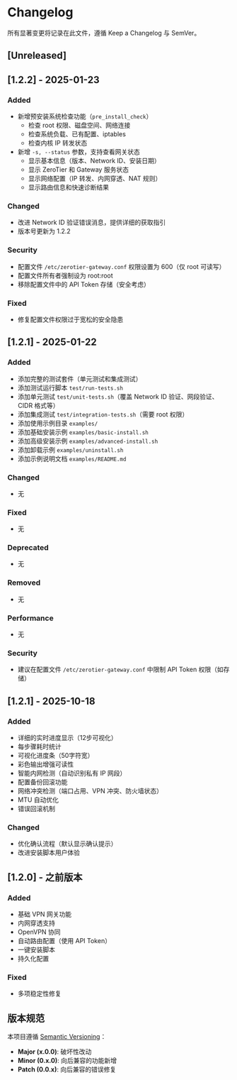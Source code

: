 # Changelog

所有显著变更将记录在此文件，遵循 Keep a Changelog 与 SemVer。

## [Unreleased]

## [1.2.2] - 2025-01-23

### Added
- 新增预安装系统检查功能（`pre_install_check`）
  - 检查 root 权限、磁盘空间、网络连接
  - 检查系统负载、已有配置、iptables
  - 检查内核 IP 转发状态
- 新增 `-s, --status` 参数，支持查看网关状态
  - 显示基本信息（版本、Network ID、安装日期）
  - 显示 ZeroTier 和 Gateway 服务状态
  - 显示网络配置（IP 转发、内网穿透、NAT 规则）
  - 显示路由信息和快速诊断结果

### Changed
- 改进 Network ID 验证错误消息，提供详细的获取指引
- 版本号更新为 1.2.2

### Security
- 配置文件 `/etc/zerotier-gateway.conf` 权限设置为 600（仅 root 可读写）
- 配置文件所有者强制设为 root:root
- 移除配置文件中的 API Token 存储（安全考虑）

### Fixed
- 修复配置文件权限过于宽松的安全隐患

## [1.2.1] - 2025-01-22

### Added
- 添加完整的测试套件（单元测试和集成测试）
- 添加测试运行脚本 `test/run-tests.sh`
- 添加单元测试 `test/unit-tests.sh`（覆盖 Network ID 验证、网段验证、CIDR 格式等）
- 添加集成测试 `test/integration-tests.sh`（需要 root 权限）
- 添加使用示例目录 `examples/`
- 添加基础安装示例 `examples/basic-install.sh`
- 添加高级安装示例 `examples/advanced-install.sh`
- 添加卸载示例 `examples/uninstall.sh`
- 添加示例说明文档 `examples/README.md`

### Changed
- 无

### Fixed
- 无

### Deprecated
- 无

### Removed
- 无

### Performance
- 无

### Security
- 建议在配置文件 `/etc/zerotier-gateway.conf` 中限制 API Token 权限（如存储）

## [1.2.1] - 2025-10-18

### Added
- 详细的实时进度显示（12步可视化）
- 每步骤耗时统计
- 可视化进度条（50字符宽）
- 彩色输出增强可读性
- 智能内网检测（自动识别私有 IP 网段）
- 配置备份回滚功能
- 网络冲突检测（端口占用、VPN 冲突、防火墙状态）
- MTU 自动优化
- 错误回滚机制

### Changed
- 优化确认流程（默认显示确认提示）
- 改进安装脚本用户体验

## [1.2.0] - 之前版本

### Added
- 基础 VPN 网关功能
- 内网穿透支持
- OpenVPN 协同
- 自动路由配置（使用 API Token）
- 一键安装脚本
- 持久化配置

### Fixed
- 多项稳定性修复

## 版本规范

本项目遵循 [Semantic Versioning](https://semver.org/)：
- **Major (x.0.0)**: 破坏性改动
- **Minor (0.x.0)**: 向后兼容的功能新增
- **Patch (0.0.x)**: 向后兼容的错误修复
